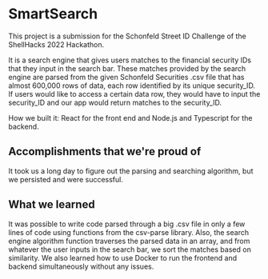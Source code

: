 # SmartSearch

This project is a submission for the Schonfeld Street ID Challenge of the ShellHacks 2022 Hackathon. 

It is a search engine that gives users matches to the financial security IDs that they input in the search bar. These matches provided by the 
search engine are parsed from the given Schonfeld Securities .csv file that has almost 600,000 rows of data, each row identified by its unique 
security_ID. If users would like to access a certain data row, they would have to input the security_ID and our app would return matches to 
the security_ID. 


How we built it:
React for the front end and Node.js and Typescript for the backend.


## Accomplishments that we're proud of
It took us a long day to figure out the parsing and searching algorithm, but we persisted and were successful. 

## What we learned
It was possible to write code parsed through a big .csv file in only a few lines of code using functions from the csv-parse library. Also, the search engine algorithm function traverses the parsed data in an array, and from whatever the user inputs in the search bar, we sort the matches based on similarity. We also learned how to use Docker to run the frontend and backend simultaneously without any issues. 
